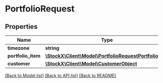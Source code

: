 # PortfolioRequest

## Properties
Name | Type | Description | Notes
------------ | ------------- | ------------- | -------------
**timezone** | **string** |  | [optional] 
**portfolio_item** | [**\StockX\Client\Model\PortfolioRequestPortfolioItem**](PortfolioRequestPortfolioItem.md) |  | [optional] 
**customer** | [**\StockX\Client\Model\CustomerObject**](CustomerObject.md) |  | [optional] 

[[Back to Model list]](../README.md#documentation-for-models) [[Back to API list]](../README.md#documentation-for-api-endpoints) [[Back to README]](../README.md)


